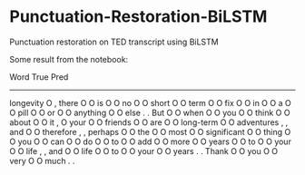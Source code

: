 # Punctuation-Restoration-BiLSTM
Punctuation restoration on TED transcript using BiLSTM 

Some result from the notebook:

Word           True 	 Pred

------------------------------
longevity      O	,
there          O	O
is             O	O
no             O	O
short          O	O
term           O	O
fix            O	O
in             O	O
a              O	O
pill           O	O
or             O	O
anything       O	O
else           .	.
But            O	O
when           O	O
you            O	O
think          O	O
about          O	O
it             ,	O
your           O	O
friends        O	O
are            O	O
long-term      O	O
adventures     ,	,
and            O	O
therefore      ,	,
perhaps        O	O
the            O	O
most           O	O
significant    O	O
thing          O	O
you            O	O
can            O	O
do             O	O
to             O	O
add            O	O
more           O	O
years          O	O
to             O	O
your           O	O
life           ,	,
and            O	O
life           O	O
to             O	O
your           O	O
years          .	.
Thank          O	O
you            O	O
very           O	O
much           .	.
